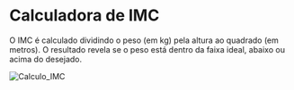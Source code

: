 # Calculadora de IMC
O IMC é calculado dividindo o peso (em kg) pela altura ao quadrado (em metros).  O resultado revela se o peso está dentro da faixa ideal, abaixo ou acima do desejado.

![Calculo_IMC](https://github.com/VeronicaCasanova/Calculo_IMC/assets/133685494/c4c549ae-e186-47c9-bb3d-ebf498cc5763)
